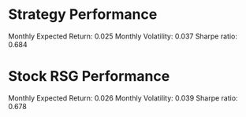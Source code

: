 # Strategy Performance
Monthly Expected Return: 0.025
Monthly Volatility: 0.037
Sharpe ratio: 0.684
# Stock RSG Performance
Monthly Expected Return: 0.026
Monthly Volatility: 0.039
Sharpe ratio: 0.678
